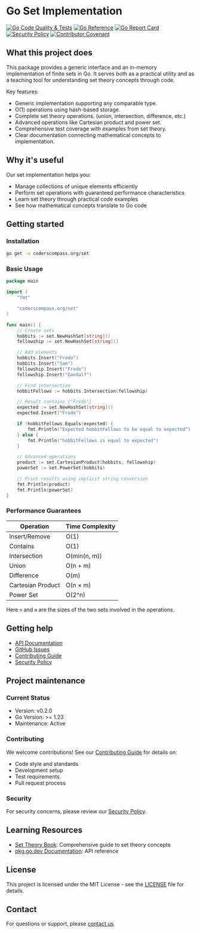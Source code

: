 # Go Set Implementation

[![Go Code Quality & Tests](https://github.com/Coders-Compass/set/workflows/Go%20Code%20Quality%20&%20Tests/badge.svg)](https://github.com/Coders-Compass/set/actions)
[![Go Reference](https://pkg.go.dev/badge/coderscompass.org/set.svg)](https://pkg.go.dev/coderscompass.org/set)
[![Go Report Card](https://goreportcard.com/badge/coderscompass.org/set)](https://goreportcard.com/report/coderscompass.org/set)
[![Security Policy](https://img.shields.io/badge/security-policy-brightgreen.svg)](SECURITY.md)
[![Contributor Covenant](https://img.shields.io/badge/Contributor%20Covenant-2.1-4baaaa.svg)](CODE_OF_CONDUCT.md)

## What this project does

This package provides a generic interface and an in-memory implementation of finite sets in Go. It serves both as a practical utility and as a teaching tool for understanding set theory concepts through code.

Key features:
- Generic implementation supporting any comparable type.
- O(1) operations using hash-based storage.
- Complete set theory operations. (union, intersection, difference, etc.)
- Advanced operations like Cartesian product and power set.
- Comprehensive test coverage with examples from set theory.
- Clear documentation connecting mathematical concepts to implementation.

## Why it's useful

Our set implementation helps you:
- Manage collections of unique elements efficiently
- Perform set operations with guaranteed performance characteristics
- Learn set theory through practical code examples
- See how mathematical concepts translate to Go code

## Getting started

### Installation

```bash
go get -u coderscompass.org/set
```

### Basic Usage

```go
package main

import (
	"fmt"

	"coderscompass.org/set"
)

func main() {
	// Create sets
	hobbits := set.NewHashSet[string]()
	fellowship := set.NewHashSet[string]()

	// Add elements
	hobbits.Insert("Frodo")
	hobbits.Insert("Sam")
	fellowship.Insert("Frodo")
	fellowship.Insert("Gandalf")

	// Find intersection
	hobbitFellows := hobbits.Intersection(fellowship)

	// Result contains {"Frodo"}
	expected := set.NewHashSet[string]()
	expected.Insert("Frodo")

	if !hobbitFellows.Equals(expected) {
		fmt.Println("Expected hobbitFellows to be equal to expected")
	} else {
		fmt.Println("hobbitFellows is equal to expected")
	}

	// Advanced operations
	product := set.CartesianProduct(hobbits, fellowship)
	powerSet := set.PowerSet(hobbits)

	// Print results using implicit string conversion
	fmt.Println(product)
	fmt.Println(powerSet)
}
```

### Performance Guarantees

| Operation          | Time Complexity  |
|--------------------|------------------|
| Insert/Remove      | O(1)             |
| Contains           | O(1)             |
| Intersection       | O(min(n, m))     |
| Union              | O(n + m)         |
| Difference         | O(m)             |
| Cartesian Product  | O(n × m)         |
| Power Set          | O(2^n)           |

Here `n` and `m` are the sizes of the two sets involved in the operations.

## Getting help

- [API Documentation](https://pkg.go.dev/coderscompass.org/set)
- [GitHub Issues](https://github.com/Coders-Compass/set/issues)
- [Contributing Guide](CONTRIBUTING.md)
- [Security Policy](SECURITY.md)

## Project maintenance

### Current Status
- Version: v0.2.0
- Go Version: >= 1.23
- Maintenance: Active

### Contributing

We welcome contributions! See our [Contributing Guide](CONTRIBUTING.md) for details on:
- Code style and standards
- Development setup
- Test requirements
- Pull request process

### Security

For security concerns, please review our [Security Policy](SECURITY.md).

## Learning Resources

- [Set Theory Book](https://coderscompass.org/books/set-theory-for-beginners?utm_campaign=presentation&utm_source=github): Comprehensive guide to set theory concepts
- [pkg.go.dev Documentation](https://pkg.go.dev/coderscompass.org/set): API reference

## License

This project is licensed under the MIT License - see the [LICENSE](LICENSE) file for details.

## Contact

For questions or support, please [contact us](https://coderscompass.org/contact).
